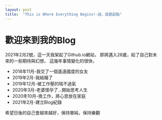```yaml
---
layout: post
title:  "This is Where Everything Begins!-這，就是起點"
---
```


# 歡迎來到我的Blog

2021年2月2號，這一天我架起了Github.io網站，
即將邁入28歲，給了自己對未來的一些期待與幻想，
這幾年事情變化的很快，

* 2018年11月-我交了一個遙遠國度的女友
* 2019年2月-我結婚了
* 2019年12月-被工作壓的喘不過氣
* 2020年3月-老婆懷孕了...開始思考人生
* 2020年10月-換工作，將心思放在家庭
* 2021年2月-建立Blog紀錄

希望日後的自己會越來越好，保持單純，保持樂觀
